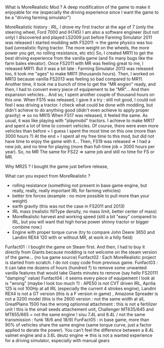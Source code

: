 What is MoreRealistic Mod ?
A deep modification of the game to make it enjoyable for me (especially the driving experience since I want the game to be a "driving farming simulator") 

MoreRealistic history :
IRL, I drove my first tractor at the age of 7 (only the steering wheel, Ford 7000 and IH745)
I am also a software engineer (but not only)
I discovered and played LS2009 just before Farming Simulator 2011 was released
I started modding with FS2011 -> the game physics was too bad (unrealistic flying tractor. The more weight on the wheels, the more power you get, no rolling resistance, etc etc)
So, I created MR11 to get the best driving experience from the vanilla game (and fix many bugs like the farm bales elevator). Once FS2011 with MR was feeling great to me, I released MR11.
But it was a bit late : Farming Simulator 2013 was released too, it took me "ages" to make MR11 (thousands hours).
Then, I worked on MR13 because vanilla FS2013 was feeling so bad compared to MR11. Another time, it took me a bunch of time to get the "MR engien" ready, and then, I had to convert every piece of equipement to be "MR"... And then expansion vehicles...
And so, I spent another couple of thousand hours on this one.
When FS15 was released, I gave it a try : still not good, I could not feel I was driving a tractor. I check what could be done with modding, but didn't achieve to do anything good (didn't even achieve to apply proper gravity) => so no MR15
When FS17 was released, it feeled the same. As usual, it was like playing with "playmobil" tractors. I achieve to make MR17 and spent a lot of time to convert vehicles. Of course, there were even more vehicles than before = I guess I spent the most time on this one (more than 3000 hours ?)
At the end = I spent all my free time to this mod, but did not have time to enjoy the game with it...
Then, FS19 was released => I had a new job, and no time for playing (more than full-time job = 3000 hours per year). So, no MR
The same for FS22 => same job and still no time for FS or MR.



Why MR25 ?
I bought the game just before release, 

What can you expect from MoreRealistic ?
* rolling resistance (something not present in base game engine, but really, really, really important IRL for farming vehicles)
* better tire forces (example : no more possible to pull more than your weight)
* earth gravity (this was not the case in FS2011 and 2013)
* IRL mass (realistic fillType density, no mass limit, better center of mass)
* MoreRealistic harvest and working speed (still a bit "easy" compared to IRL, but you will want that high horse power shinny tractor or bigger combine now.)
* Engine with proper torque curve (try to compare John Deere 3650 and Landini REX4 120 with or without MR, at work in a hilly field)



Funfact01 : I bought the game on Steam first. And then, I had to buy it directly from Giants because modding is not welcome on the steam version of the game... (no lua game source)
Funfact02 : Each MoreRealistic project is started from scratch. I do not copy code from previous game.
Funfact03 : it can take me dozens of hours (hundred ?) to remove some unwanted vanilla features that would take Giants minutes to remove (say hello FS20111 "damping" value)
Funfact04 : it seems every piece of equipement I look at is "wrong" (maybe I look too much ?) : APE50 is not CVT driven IRL, Aprilia 125 is not 100Hp at all IRL (especially the current 4 strokes engine), Landini REX4 is not a GT version (this is a F version in game) , Amazone Spreader is not a 3200 model (this is the 2600 version : not the same width at all, GreatPlains 1500 has the wrong optionnal attachment : this is not a fertilizer unit ! this is the small seeds attachement unit, Challenger MT635/645 and MT655/665 = not the same engine ! sisu 7.4L and 8.4L / not the same transmission : funk 18/6 and 18/9)
FunFact05 : in base game, more than 90% of vehicles share the same engine (same torque curve, just a factor applied to derate the power). You can't feel the difference between a 8.4L valmet engine and a 3.6L deutz engine => this is not a wanted experience for a driving simulator, especially with manual gears 
